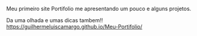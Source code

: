 Meu primeiro site Portifolio me apresentando um pouco e alguns projetos.

Da uma olhada e umas dicas tambem!!
https://guilhermeluiscamargo.github.io/Meu-Portifolio/
